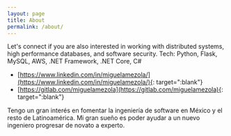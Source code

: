 ```yaml
---
layout: page
title: About
permalink: /about/
---
```



Let's connect if you are also interested in working with distributed systems, high performance databases, and software security.
Tech: Python, Flask, MySQL, AWS, .NET Framework, .NET Core, C#

- [https://www.linkedin.com/in/miguelamezola/](https://www.linkedin.com/in/miguelamezola/){: target=":blank"}
- [https://gitlab.com/miguelamezola](https://gitlab.com/miguelamezola){: target=":blank"}

Tengo un gran interés en fomentar la ingeniería de software en México y el resto de Latinoamérica.  Mi gran sueño es poder ayudar a un nuevo ingeniero progresar de novato a experto.
